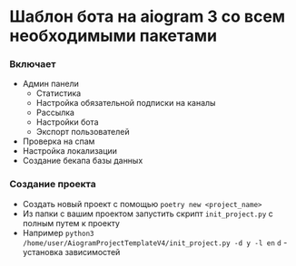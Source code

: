 # Шаблон бота на aiogram 3 со всем необходимыми пакетами

### Включает
- Админ панели
  - Статистика 
  - Настройка обязательной подписки на каналы
  - Рассылка
  - Настройки бота
  - Экспорт пользователей
- Проверка на спам
- Настройка локализации
- Создание бекапа базы данных


### Создание проекта

- Создать новый проект с помощью `poetry new <project_name>`
- Из папки с вашим проектом запустить скрипт `init_project.py` с полным путем к проекту
- Например `python3 /home/user/AiogramProjectTemplateV4/init_project.py -d y -l en`
`d` - установка зависимостей
